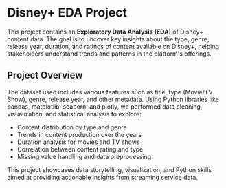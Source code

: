 # Disney+ EDA Project

This project contains an **Exploratory Data Analysis (EDA)** of Disney+ content data. The goal is to uncover key insights about the type, genre, release year, duration, and ratings of content available on Disney+, helping stakeholders understand trends and patterns in the platform's offerings.

## Project Overview

The dataset used includes various features such as title, type (Movie/TV Show), genre, release year, and other metadata. Using Python libraries like pandas, matplotlib, seaborn, and plotly, we performed data cleaning, visualization, and statistical analysis to explore:

- Content distribution by type and genre  
- Trends in content production over the years  
- Duration analysis for movies and TV shows  
- Correlation between content rating and type  
- Missing value handling and data preprocessing

This project showcases data storytelling, visualization, and Python skills aimed at providing actionable insights from streaming service data.
